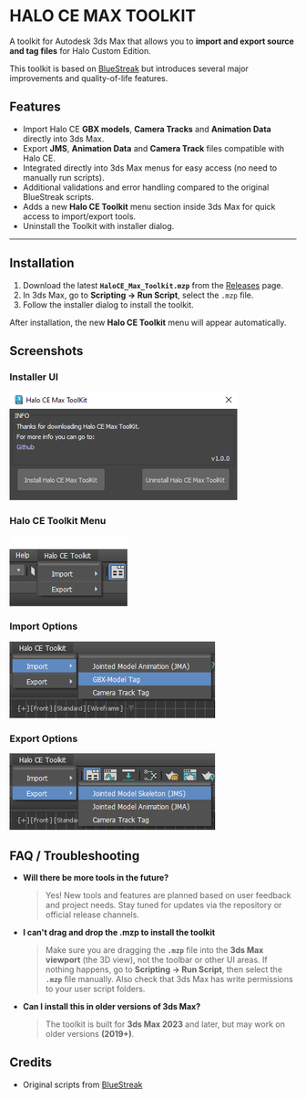 # HALO CE MAX TOOLKIT

A toolkit for Autodesk 3ds Max that allows you to **import and export source and tag files** for Halo Custom Edition.

This toolkit is based on [BlueStreak](https://github.com/Sledmine/bluestreak/tree/main) but introduces several major improvements and quality-of-life features.


## Features  
- Import Halo CE **GBX models**, **Camera Tracks** and **Animation Data** directly into 3ds Max.  
- Export **JMS**, **Animation Data** and **Camera Track** files compatible with Halo CE.
- Integrated directly into 3ds Max menus for easy access (no need to manually run scripts).  
- Additional validations and error handling compared to the original BlueStreak scripts.  
- Adds a new **Halo CE Toolkit** menu section inside 3ds Max for quick access to import/export tools.
- Uninstall the Toolkit with installer dialog.
---

## Installation  

1. Download the latest **`HaloCE_Max_Toolkit.mzp`** from the [Releases](https://github.com/markmcfuzz/HaloCE-Max-Toolkit/releases) page.  
2. In 3ds Max, go to **Scripting → Run Script**, select the `.mzp` file.  
3. Follow the installer dialog to install the toolkit.  

After installation, the new **Halo CE Toolkit** menu will appear automatically.  

## Screenshots
### Installer UI
![Installer](docs/images/installer_dialog.png)

### Halo CE Toolkit Menu 
![Installer](docs/images/toolkit_menu.png)

### Import Options 
![Installer](docs/images/import_menu.png)

### Export Options 
![Installer](docs/images/export_menu.png)

## FAQ / Troubleshooting  

- **Will there be more tools in the future?**  
  > Yes! New tools and features are planned based on user feedback and project needs. Stay tuned for updates via the repository or official release channels.

- **I can't drag and drop the .mzp to install the toolkit**  
  > Make sure you are dragging the **`.mzp`** file into the **3ds Max viewport** (the 3D view), not the toolbar or other UI areas. If nothing happens, go to **Scripting → Run Script**, then select the **`.mzp`** file manually. Also check that 3ds Max has write permissions to your user script folders.

- **Can I install this in older versions of 3ds Max?**  
  > The toolkit is built for **3ds Max 2023** and later, but may work on older versions **(2019+)**.

## Credits

- Original scripts from [BlueStreak](https://github.com/Sledmine/bluestreak/tree/main)
